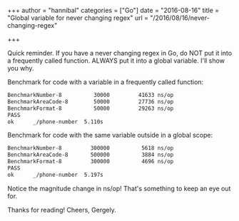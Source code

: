 +++
author = "hannibal"
categories = ["Go"]
date = "2016-08-16"
title = "Global variable for never changing regex"
url = "/2016/08/16/never-changing-regex"

+++

Quick reminder. If you have a never changing regex in Go, do NOT put it into a frequently called function. ALWAYS put it into a global variable. I'll show you why.

Benchmark for code with a variable in a frequently called function:

~~~bash
BenchmarkNumber-8     	   30000	     41633 ns/op
BenchmarkAreaCode-8   	   50000	     27736 ns/op
BenchmarkFormat-8     	   50000	     29263 ns/op
PASS
ok  	_/phone-number	5.110s
~~~

Benchmark for code with the same variable outside in a global scope:

~~~bash
BenchmarkNumber-8     	  300000	      5618 ns/op
BenchmarkAreaCode-8   	  500000	      3884 ns/op
BenchmarkFormat-8     	  300000	      4696 ns/op
PASS
ok  	_/phone-number	5.197s
~~~

Notice the magnitude change in ns/op! That's something to keep an eye out for.

Thanks for reading!
Cheers,
Gergely.
